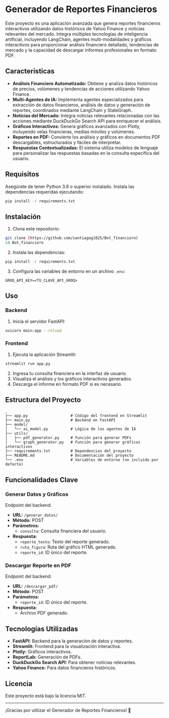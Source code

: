 # Generador de Reportes Financieros

Este proyecto es una aplicación avanzada que genera reportes financieros interactivos utilizando datos históricos de Yahoo Finance y noticias relevantes del mercado. Integra múltiples tecnologías de inteligencia artificial, incluyendo LangChain, agentes multi-modalidades y gráficos interactivos para proporcionar análisis financiero detallado, tendencias de mercado y la capacidad de descargar informes profesionales en formato PDF.

## Características

- **Análisis Financiero Automatizado:** Obtiene y analiza datos históricos de precios, volúmenes y tendencias de acciones utilizando Yahoo Finance.
- **Multi-Agentes de IA:** Implementa agentes especializados para extracción de datos financieros, análisis de datos y generación de reportes, coordinados mediante LangChain y StateGraph.
- **Noticias del Mercado:** Integra noticias relevantes relacionadas con las acciones mediante DuckDuckGo Search API para enriquecer el análisis.
- **Gráficos Interactivos:** Genera gráficos avanzados con Plotly, incluyendo velas financieras, medias móviles y volúmenes.
- **Reportes en PDF:** Convierte los análisis y gráficos en documentos PDF descargables, estructurados y fáciles de interpretar.
- **Respuestas Contextualizadas:** El sistema utiliza modelos de lenguaje para personalizar las respuestas basadas en la consulta específica del usuario.

## Requisitos

Asegúrate de tener Python 3.8 o superior instalado. Instala las dependencias requeridas ejecutando:

```bash
pip install -r requirements.txt
```

## Instalación

1. Clona este repositorio:

```bash
git clone (https://github.com/santiagog1025/Bot_financiero)
cd Bot_financiero
```

2. Instala las dependencias:

```bash
pip install -r requirements.txt
```

3. Configura las variables de entorno en un archivo `.env`:

```env
GROQ_API_KEY=<TU_CLAVE_API_GROQ>
```

## Uso

### Backend

1. Inicia el servidor FastAPI:

```bash
uvicorn main:app --reload
```


### Frontend

1. Ejecuta la aplicación Streamlit:

```bash
streamlit run app.py
```

2. Ingresa tu consulta financiera en la interfaz de usuario.
3. Visualiza el análisis y los gráficos interactivos generados.
4. Descarga el informe en formato PDF si es necesario.

## Estructura del Proyecto

```plaintext
.
├── app.py                   # Código del frontend en Streamlit
├── main.py                  # Backend en FastAPI
├── model/
│   └── ai_model.py          # Lógica de los agentes de IA
├── utils/
│   ├── pdf_generator.py     # Función para generar PDFs
│   └── graph_generator.py   # Función para generar gráficos interactivos
├── requirements.txt         # Dependencias del proyecto
├── README.md                # Documentación del proyecto
└── .env                     # Variables de entorno (no incluido por defecto)
```

## Funcionalidades Clave

### Generar Datos y Gráficos
Endpoint del backend:

- **URL:** `/generar_datos/`
- **Método:** POST
- **Parámetros:**
  - `consulta`: Consulta financiera del usuario.
- **Respuesta:**
  - `reporte_texto`: Texto del reporte generado.
  - `ruta_figura`: Ruta del gráfico HTML generado.
  - `reporte_id`: ID único del reporte.

### Descargar Reporte en PDF
Endpoint del backend:

- **URL:** `/descargar_pdf/`
- **Método:** POST
- **Parámetros:**
  - `reporte_id`: ID único del reporte.
- **Respuesta:**
  - Archivo PDF generado.

## Tecnologías Utilizadas

- **FastAPI:** Backend para la generación de datos y reportes.
- **Streamlit:** Frontend para la visualización interactiva.
- **Plotly:** Gráficos interactivos.
- **ReportLab:** Generación de PDFs.
- **DuckDuckGo Search API:** Para obtener noticias relevantes.
- **Yahoo Finance:** Para datos financieros históricos.


## Licencia

Este proyecto está bajo la licencia MIT. 

---

¡Gracias por utilizar el Generador de Reportes Financieros! 🎉
